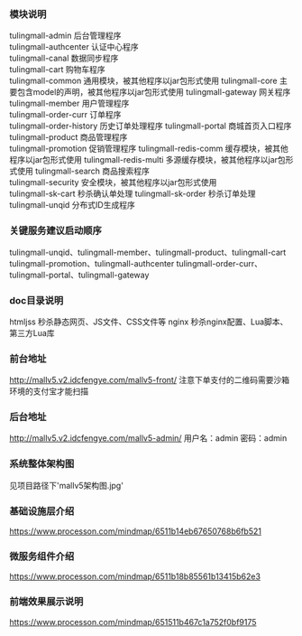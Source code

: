 ### 模块说明
tulingmall-admin 后台管理程序  
tulingmall-authcenter 认证中心程序  
tulingmall-canal 数据同步程序  
tulingmall-cart 购物车程序  
tulingmall-common 通用模块，被其他程序以jar包形式使用 
tulingmall-core 主要包含model的声明，被其他程序以jar包形式使用 
tulingmall-gateway 网关程序  
tulingmall-member 用户管理程序  
tulingmall-order-curr 订单程序  
tulingmall-order-history 历史订单处理程序
tulingmall-portal 商城首页入口程序  
tulingmall-product 商品管理程序  
tulingmall-promotion 促销管理程序
tulingmall-redis-comm 缓存模块，被其他程序以jar包形式使用
tulingmall-redis-multi 多源缓存模块，被其他程序以jar包形式使用
tulingmall-search 商品搜索程序  
tulingmall-security 安全模块，被其他程序以jar包形式使用  
tulingmall-sk-cart 秒杀确认单处理
tulingmall-sk-order 秒杀订单处理
tulingmall-unqid 分布式ID生成程序  
### 关键服务建议启动顺序
tulingmall-unqid、tulingmall-member、tulingmall-product、tulingmall-cart
tulingmall-promotion、tulingmall-authcenter
tulingmall-order-curr、tulingmall-portal、tulingmall-gateway
### doc目录说明
htmljss 秒杀静态网页、JS文件、CSS文件等
nginx 秒杀nginx配置、Lua脚本、第三方Lua库
### 前台地址
http://mallv5.v2.idcfengye.com/mallv5-front/
注意下单支付的二维码需要沙箱环境的支付宝才能扫描
### 后台地址
http://mallv5.v2.idcfengye.com/mallv5-admin/
用户名：admin 密码：admin
### 系统整体架构图
见项目路径下'mallv5架构图.jpg'
### 基础设施层介绍
https://www.processon.com/mindmap/6511b14eb67650768b6fb521
### 微服务组件介绍
https://www.processon.com/mindmap/6511b18b85561b13415b62e3
### 前端效果展示说明
https://www.processon.com/mindmap/651511b467c1a752f0bf9175